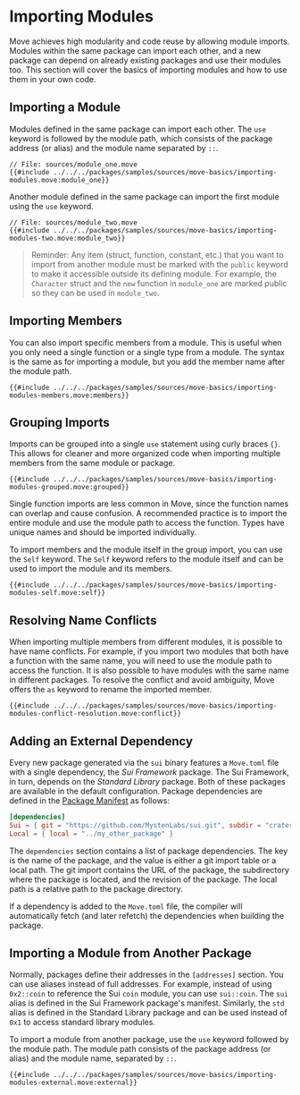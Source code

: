 # Importing Modules

<!--
    TODO: create a better example for:
        1. Importing a module in general
        2. Importing a member
        3. Importing multiple members
        4. Grouping imports
        5. Self keyword for groups
-->

<!--

Goals:
    - Show the import syntax
    - Local dependencies
    - External dependencies
    - Importing modules from other packages

 -->

Move achieves high modularity and code reuse by allowing module imports. Modules within the same
package can import each other, and a new package can depend on already existing packages and use
their modules too. This section will cover the basics of importing modules and how to use them in
your own code.

## Importing a Module

Modules defined in the same package can import each other. The `use` keyword is followed by the
module path, which consists of the package address (or alias) and the module name separated by `::`.

```move
// File: sources/module_one.move
{{#include ../../../packages/samples/sources/move-basics/importing-modules.move:module_one}}
```

Another module defined in the same package can import the first module using the `use` keyword.

```move
// File: sources/module_two.move
{{#include ../../../packages/samples/sources/move-basics/importing-modules-two.move:module_two}}
```

> Reminder: Any item (struct, function, constant, etc.) that you want to import from another module
> must be marked with the `public` keyword to make it accessible outside its defining module. For example, 
> the `Character` struct and the `new` function in `module_one` are marked public so they can be used in `module_two`.

## Importing Members

You can also import specific members from a module. This is useful when you only need a single
function or a single type from a module. The syntax is the same as for importing a module, but you
add the member name after the module path.

```move
{{#include ../../../packages/samples/sources/move-basics/importing-modules-members.move:members}}
```

## Grouping Imports

Imports can be grouped into a single `use` statement using curly braces `{}`. This allows for cleaner
and more organized code when importing multiple members from the same module or package.

```move
{{#include ../../../packages/samples/sources/move-basics/importing-modules-grouped.move:grouped}}
```

Single function imports are less common in Move, since the function names can overlap and cause
confusion. A recommended practice is to import the entire module and use the module path to access
the function. Types have unique names and should be imported individually.

To import members and the module itself in the group import, you can use the `Self` keyword. The
`Self` keyword refers to the module itself and can be used to import the module and its members.

```move
{{#include ../../../packages/samples/sources/move-basics/importing-modules-self.move:self}}
```

## Resolving Name Conflicts

When importing multiple members from different modules, it is possible to have name conflicts. For
example, if you import two modules that both have a function with the same name, you will need to
use the module path to access the function. It is also possible to have modules with the same name
in different packages. To resolve the conflict and avoid ambiguity, Move offers the `as` keyword to
rename the imported member.

```move
{{#include ../../../packages/samples/sources/move-basics/importing-modules-conflict-resolution.move:conflict}}
```

## Adding an External Dependency

Every new package generated via the `sui` binary features a `Move.toml` file with a single
dependency, the _Sui Framework_ package. The Sui Framework, in turn, depends on the _Standard Library_
package. Both of these packages are available in the default configuration. Package dependencies are
defined in the [Package Manifest](./../concepts/manifest.md) as follows:

```toml
[dependencies]
Sui = { git = "https://github.com/MystenLabs/sui.git", subdir = "crates/sui-framework/packages/sui-framework", rev = "framework/testnet" }
Local = { local = "../my_other_package" }
```

The `dependencies` section contains a list of package dependencies. The key is the name of the
package, and the value is either a git import table or a local path. The git import contains the URL
of the package, the subdirectory where the package is located, and the revision of the package. The
local path is a relative path to the package directory.

If a dependency is added to the `Move.toml` file, the compiler will automatically fetch (and later
refetch) the dependencies when building the package.

## Importing a Module from Another Package

Normally, packages define their addresses in the `[addresses]` section. You can use aliases
instead of full addresses. For example, instead of using `0x2::coin` to reference the Sui `coin` module,
you can use `sui::coin`. The `sui` alias is defined in the Sui Framework package's manifest. Similarly, the `std`
alias is defined in the Standard Library package and can be used instead of `0x1` to access standard library modules.

To import a module from another package, use the `use` keyword followed by the module path. The
module path consists of the package address (or alias) and the module name, separated by `::`.

```move
{{#include ../../../packages/samples/sources/move-basics/importing-modules-external.move:external}}
```
